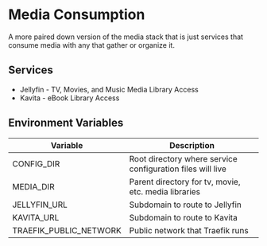 # Media Consumption

A more paired down version of the media stack that is just services that consume media with any that gather or organize it.

## Services

- Jellyfin - TV, Movies, and Music Media Library Access
- Kavita - eBook Library Access

## Environment Variables

| Variable               | Description                                                |
| ---------------------- | ---------------------------------------------------------- |
| CONFIG_DIR             | Root directory where service configuration files will live |
| MEDIA_DIR              | Parent directory for tv, movie, etc. media libraries       |
| JELLYFIN_URL           | Subdomain to route to Jellyfin                             |
| KAVITA_URL             | Subdomain to route to Kavita                               |
| TRAEFIK_PUBLIC_NETWORK | Public network that Traefik runs                           |
